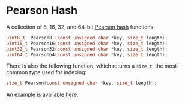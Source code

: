 # Pearson Hash

A collection of 8, 16, 32, and 64-bit [Pearson
hash](https://en.wikipedia.org/wiki/Pearson_hashing) functions:

```c
uint8_t  Pearson8 (const unsigned char *key, size_t length);
uint16_t Pearson16(const unsigned char *key, size_t length);
uint32_t Pearson32(const unsigned char *key, size_t length);
uint64_t Pearson64(const unsigned char *key, size_t length);
```

There is also the following function, which returns a `size_t`, the most-common
type used for indexing:

```c
size_t Pearson(const unsigned char *key, size_t length);
```

An example is available [here](./src/example.c).
